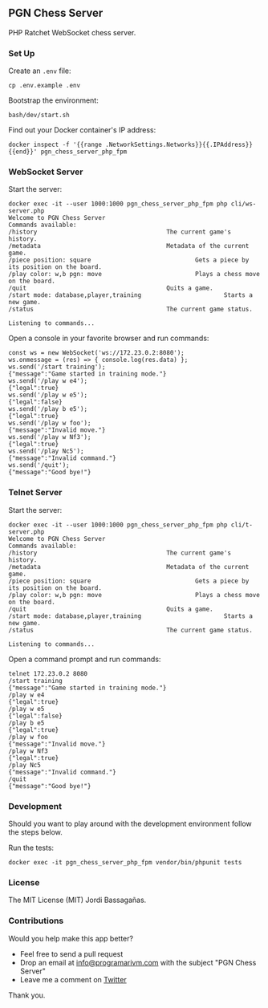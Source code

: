 ## PGN Chess Server

PHP Ratchet WebSocket chess server.

### Set Up

Create an `.env` file:

    cp .env.example .env

Bootstrap the environment:

    bash/dev/start.sh

Find out your Docker container's IP address:

    docker inspect -f '{{range .NetworkSettings.Networks}}{{.IPAddress}}{{end}}' pgn_chess_server_php_fpm

### WebSocket Server

Start the server:

    docker exec -it --user 1000:1000 pgn_chess_server_php_fpm php cli/ws-server.php
    Welcome to PGN Chess Server
    Commands available:
    /history									The current game's history.
    /metadata									Metadata of the current game.
    /piece position: square								Gets a piece by its position on the board.
    /play color: w,b pgn: move							Plays a chess move on the board.
    /quit										Quits a game.
    /start mode: database,player,training						Starts a new game.
    /status										The current game status.

    Listening to commands...

Open a console in your favorite browser and run commands:

    const ws = new WebSocket('ws://172.23.0.2:8080');
    ws.onmessage = (res) => { console.log(res.data) };
    ws.send('/start training');
    {"message":"Game started in training mode."}
    ws.send('/play w e4');
    {"legal":true}
    ws.send('/play w e5');
    {"legal":false}
    ws.send('/play b e5');
    {"legal":true}
    ws.send('/play w foo');
    {"message":"Invalid move."}
    ws.send('/play w Nf3');
    {"legal":true}
    ws.send('/play Nc5');
    {"message":"Invalid command."}
    ws.send('/quit');
    {"message":"Good bye!"}

### Telnet Server

Start the server:

    docker exec -it --user 1000:1000 pgn_chess_server_php_fpm php cli/t-server.php
    Welcome to PGN Chess Server
    Commands available:
    /history									The current game's history.
    /metadata									Metadata of the current game.
    /piece position: square								Gets a piece by its position on the board.
    /play color: w,b pgn: move							Plays a chess move on the board.
    /quit										Quits a game.
    /start mode: database,player,training						Starts a new game.
    /status										The current game status.

    Listening to commands...

Open a command prompt and run commands:

    telnet 172.23.0.2 8080
    /start training
    {"message":"Game started in training mode."}
    /play w e4
    {"legal":true}
    /play w e5
    {"legal":false}
    /play b e5
    {"legal":true}
    /play w foo
    {"message":"Invalid move."}
    /play w Nf3
    {"legal":true}
    /play Nc5
    {"message":"Invalid command."}
    /quit
    {"message":"Good bye!"}

### Development

Should you want to play around with the development environment follow the steps below.

Run the tests:

    docker exec -it pgn_chess_server_php_fpm vendor/bin/phpunit tests

### License

The MIT License (MIT) Jordi Bassagañas.

### Contributions

Would you help make this app better?

- Feel free to send a pull request
- Drop an email at info@programarivm.com with the subject "PGN Chess Server"
- Leave me a comment on [Twitter](https://twitter.com/programarivm)

Thank you.
